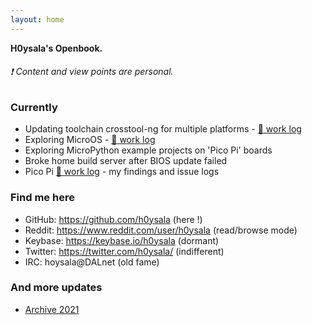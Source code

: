 ```yaml
---
layout: home
---
```


**H0ysala's Openbook.**

###### :exclamation: Content and view points are personal. 

### Currently

* Updating toolchain crosstool-ng for multiple platforms - [:page_with_curl: work log](/pages/ct-ng_logs.html) 
* Exploring MicroOS - [:page_with_curl: work log](/pages/microos_logs.html) 
* Exploring MicroPython example projects on 'Pico Pi' boards
* Broke home build server after BIOS update failed
* Pico Pi [:page_with_curl: work log](/pages/picopi_logs.html) - my findings and issue logs 

### Find me here

* GitHub:    <https://github.com/h0ysala>  (here !)
* Reddit:    <https://www.reddit.com/user/h0ysala> (read/browse mode)
* Keybase:   <https://keybase.io/h0ysala> (dormant)
* Twitter:   <https://twitter.com/h0ysala/> (indifferent)
* IRC:       hoysala@DALnet (old fame)

### And more updates

* [Archive 2021](/pages/archive-2021.html)